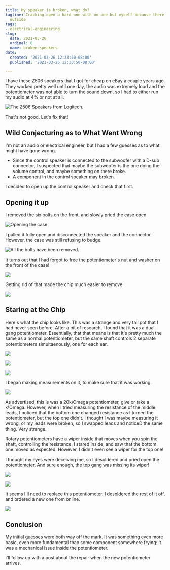 ```yaml
---
title: My speaker is broken, what do?
tagline: Cracking open a hard one with no one but myself because there's a pandemic
  outside
tags:
- electrical-engineering
slug:
  date: 2021-03-26
  ordinal: 0
  name: broken-speakers
date:
  created: '2021-03-26 12:33:50-08:00'
  published: '2021-03-26 12:33:50-08:00'

---
```


I have these Z506 speakers that I got for cheap on eBay a couple years ago. They
worked pretty well until one day, the audio was extremely loud and the
potentiometer was not able to turn the sound down, so I had to either run my
audio at 4% or not at all.

![The Z506 Speakers from Logitech.](https://s3.us-west-000.backblazeb2.com/nyaabucket/7d3c977f17798c4f5b5c2409ba789f753d78b3bf51b003b2b75bbbcfae5fda8f/z506.jpg)

That's not good. Let's fix that!

## Wild Conjecturing as to What Went Wrong

I'm not an audio or electrical engineer, but I had a few guesses as to what
might have gone wrong.

- Since the control speaker is connected to the subwoofer with a D-sub
  connector, I suspected that maybe the subwoofer is the one doing the volume
  control, and maybe something on there broke.
- A component in the control speaker may broken.

I decided to open up the control speaker and check that first.

## Opening it up

I removed the six bolts on the front, and slowly pried the case open.

![Opening the case.](https://s3.us-west-000.backblazeb2.com/nyaabucket/9a2bb45719743ba018ad213301b4ba309fec897f75b158bbc9e423e689829b8a/010-open-back.jpg)

I pulled it fully open and disconnected the speaker and the connector. However,
the case was still refusing to budge.

![All the bolts have been removed.](https://s3.us-west-000.backblazeb2.com/nyaabucket/008f7bf2c38ff75dbd434da1e4b3fbc7edc444ba125b94c99e456d780a9cca6a/020-removed-bolts.jpg)

It turns out that I had forgot to free the potentiometer's nut and washer on the
front of the case!

![](https://s3.us-west-000.backblazeb2.com/nyaabucket/bd34e6b1cacc1df91e92a42041f4e25eae1021f6149ce4bb5fd5187335c92867/030-pot-stuck.jpg)

Getting rid of that made the chip much easier to remove.

![](https://s3.us-west-000.backblazeb2.com/nyaabucket/3a91454809f27e193887f7b5274de04b43ea40b943bb99ed6bd8f45b1b8da160/040-rm-pot-washers.jpg)

## Staring at the Chip

Here's what the chip looks like. This was a strange and very tall pot that I had
never seen before. After a bit of research, I found that it was a dual-gang
potentiometer. Essentially, that that means is that it's pretty much the same as
a normal potentiometer, but the same shaft controls 2 separate potentiometers
simultaenously, one for each ear.

![](https://s3.us-west-000.backblazeb2.com/nyaabucket/c8f410ab5da9be3c5d7fbd1c02ea4e2d0603e13310d15181ce33efb8ad5a8599/060-chip-top.jpg)

![](https://s3.us-west-000.backblazeb2.com/nyaabucket/6f8a05cd2b80b2718d951b93ec33eb1b244a9a042398c69e8c7458ee05ac9d05/060-chip-side.jpg)

![](https://s3.us-west-000.backblazeb2.com/nyaabucket/922b479d6c60895f594261d03051ff25e53c28217b365be9da6e814a937db262/060-chip-bottom.jpg)

I began making measurements on it, to make sure that it was working.

![](https://s3.us-west-000.backblazeb2.com/nyaabucket/7558d153955e447dad043d6187a22adcfc67a1b3237f498b975526ecdc140f7f/070-measurement.jpg)

As advertised, this is was a <m>20k\Omega</m> potentiometer, give or take a
<m>k\Omega</m>. However, when I tried measuring the resistance of the middle leads, I
noticed that the bottom one changed resistance as I turned the potentiometer,
but the top one didn't. I thought I was maybe measuring it wrong, or my leads
were broken, so I swapped leads and noticeD the same thing. Very strange.

Rotary potentiometers have a wiper inside that moves when you spin the shaft,
controlling the resistance. I stared inside, and saw that the bottom one moved
as expected. However, I didn't even see a wiper for the top one!

I thought my eyes were deceiving me, so I desoldered and pried open the
potentiometer. And sure enough, the top gang was missing its wiper!

![](https://s3.us-west-000.backblazeb2.com/nyaabucket/43dd1c0daff59f88267922cf421f0ac8d81fe54d2fcafc95a89830ada82beb0e/090-pot-top.jpg)

![](https://s3.us-west-000.backblazeb2.com/nyaabucket/22df33c5f6e5864a2f903b7392d6b662ede9a6e8440a25d25385fd6bd0731e09/080-pot-open.jpg)

It seems I'll need to replace this potentiometer. I desoldered the rest of it
off, and ordered a new one from online.

![](https://s3.us-west-000.backblazeb2.com/nyaabucket/0c0a8f0399e188b0f70301e4b6a27749e3ff776c231fcd87ee316f9701a7191d/100-remove-pot.jpg)

## Conclusion

My initial guesses were both way off the mark. It was something even more basic,
even more fundamental than some component somewhere frying: it was a mechanical
issue inside the potentiometer.

I'll follow up with a post about the repair when the new potentiometer arrives.